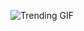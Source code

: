 
<!-- GIF_SECTION -->
![Trending GIF](https://media4.giphy.com/media/v1.Y2lkPThiYjIxNzcyZ2o0Z3Y0NGpwN2Nvendvd25hMDd0YTFrOWJ1bzU1YmxqaXJ5dnUyYyZlcD12MV9naWZzX3NlYXJjaCZjdD1n/Ws6T5PN7wHv3cY8xy8/giphy.gif)
<!-- END_GIF_SECTION -->
